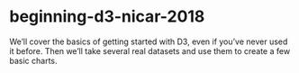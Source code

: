 # beginning-d3-nicar-2018
We’ll cover the basics of getting started with D3, even if you’ve never used it before. Then we’ll take several real datasets and use them to create a few basic charts.
